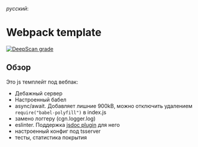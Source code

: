 *русский*:

# Webpack template

[![DeepScan grade](https://deepscan.io/api/teams/5038/projects/6835/branches/59639/badge/grade.svg)](https://deepscan.io/dashboard#view=project&tid=5038&pid=6835&bid=59639)

## Обзор

Это js темплейт под вебпак:
- Дебажный сервер
- Настроенный бабел
- async/await. Добавляет лишние 900kB, можно отключить удалением `require("babel-polyfill")` в index.js
- замено логгеру (cgn.logger.log)
- eslinter. Поддержка [jsdoc plugin](https://github.com/gajus/eslint-plugin-jsdoc) для него
- настроенный конфиг под tsserver
- тесты, статистика покрытия
